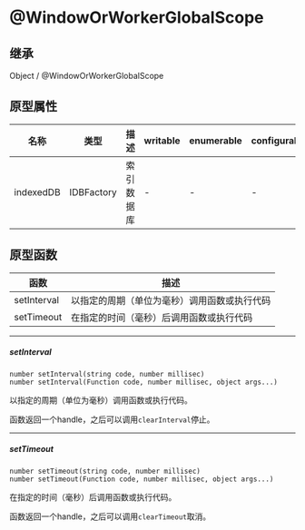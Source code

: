 # @WindowOrWorkerGlobalScope

## 继承

Object / @WindowOrWorkerGlobalScope

## 原型属性

| 名称 | 类型 | 描述 |  writable | enumerable | configurable |
|---|---|---|---|---|---|
| indexedDB | IDBFactory | 索引数据库 | - | - | - |

## 原型函数

| 函数 | 描述 |
|---|---|
| setInterval | 以指定的周期（单位为毫秒）调用函数或执行代码 |
| setTimeout | 在指定的时间（毫秒）后调用函数或执行代码 |

---

##### setInterval	

```
number setInterval(string code, number millisec)
number setInterval(Function code, number millisec, object args...)	
```

以指定的周期（单位为毫秒）调用函数或执行代码。

函数返回一个handle，之后可以调用`clearInterval`停止。

---

##### setTimeout	
```
number setTimeout(string code, number millisec)
number setTimeout(Function code, number millisec, object args...)
```

在指定的时间（毫秒）后调用函数或执行代码。

函数返回一个handle，之后可以调用`clearTimeout`取消。